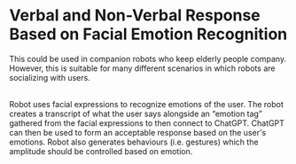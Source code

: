 # Verbal and Non-Verbal Response Based on Facial Emotion Recognition
This could be used in companion robots who keep elderly people company. However, this is suitable for many different scenarios in which robots are socializing with users. 

<br>
Robot uses facial expressions to recognize emotions of the user. The robot creates a transcript of what the user says alongside an “emotion tag” gathered from the facial expressions to then connect to ChatGPT. ChatGPT can then be used to form an acceptable response based on the user's emotions. Robot also generates behaviours (i.e. gestures) which the amplitude should be controlled based on emotion. 
